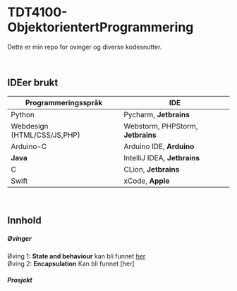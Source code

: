 # TDT4100-ObjektorientertProgrammering

Dette er min repo for ovinger og diverse kodesnutter.

<br>

## IDEer brukt
Programmeringsspråk | IDE
------------ | -------------
Python | Pycharm, **Jetbrains**
Webdesign (HTML/CSS/JS,PHP)| Webstorm, PHPStorm, **Jetbrains**
Arduino-C | Arduino IDE, **Arduino**
**Java** | IntelliJ IDEA, **Jetbrains**
C | CLion, **Jetbrains**
Swift | xCode, **Apple**

<br>

## Innhold

##### Øvinger  
Øving 1: **State and behaviour** kan bli funnet [her](https://github.com/anderszk/TDT4100-ObjektorientertProgrammering/tree/main/Oving1)<br>
Øving 2: **Encapsulation** Kan bli funnet [her]
<br>
##### Prosjekt
<a name="headers"/>


